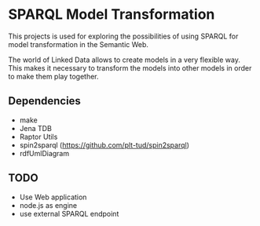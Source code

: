 SPARQL Model Transformation
===========================


This projects is used for exploring the possibilities of using SPARQL for model transformation in the Semantic Web.

The world of Linked Data allows to create models in a very flexible way. This makes it necessary to transform the models into other models in order to make them play together.


## Dependencies
 * make
 * Jena TDB
 * Raptor Utils
 * spin2sparql (https://github.com/plt-tud/spin2sparql)
 * rdfUmlDiagram


 ## TODO
 * Use Web application
 * node.js as engine
 * use external SPARQL endpoint
